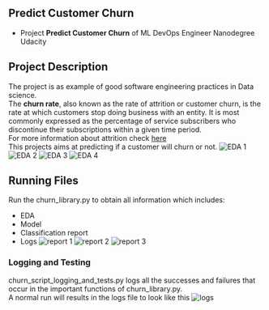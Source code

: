 ## Predict Customer Churn

- Project **Predict Customer Churn** of ML DevOps Engineer Nanodegree Udacity


## Project Description

The project is as example of good software engineering practices in Data science.<br/>
The **churn rate**, also known as the rate of attrition or customer churn, 
is the rate at which customers stop doing business with an entity. 
It is most commonly expressed as the percentage of service subscribers 
who discontinue their subscriptions within a given time period.<br/>
For more information about attrition check [here](https://www.investopedia.com/terms/c/churnrate.asp#:~:text=The%20churn%20rate%2C%20also%20known,within%20a%20given%20time%20period.) <br/>
This projects aims at predicting if a customer will churn or not.
![EDA 1](https://github.com/HarshitSati/Projects/blob/main/Customer_Churn/images/eda/Attrition_Flag_distribution.jpg)
![EDA 2](https://github.com/HarshitSati/Projects/blob/main/Customer_Churn/images/eda/Income_Category_distribution.jpg)
![EDA 3](https://github.com/HarshitSati/Projects/blob/main/Customer_Churn/images/eda/Customer_Age_distribution.jpg)
![EDA 4](https://github.com/HarshitSati/Projects/blob/main/Customer_Churn/images/eda/Education_Level_distribution.jpg)

## Running Files

Run the churn_library.py to obtain all information which includes: <br/>
- EDA
- Model
- Classification report
- Logs
![report 1](https://github.com/HarshitSati/Projects/blob/main/Customer_Churn/images/results/Logistic_Regression_classification_report.jpg)
![report 2](https://github.com/HarshitSati/Projects/blob/main/Customer_Churn/images/results/Random_Forest_classification_report.jpg)
![report 3](https://github.com/HarshitSati/Projects/blob/main/Customer_Churn/images/results/XGBoost_classification_report.jpg)
### Logging and Testing
churn_script_logging_and_tests.py logs all the successes and failures 
that occur in the important functions of churn_library.py.</br>
A normal run will results in the logs file to look like this
![logs](https://github.com/HarshitSati/Projects/blob/main/Customer_Churn/logs/SS_logs_normal.png)

